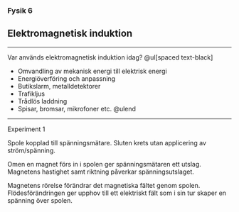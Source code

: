 ### Fysik 6
## Elektromagnetisk induktion

---

Var används elektromagnetisk induktion idag?
@ul[spaced text-black]
- Omvandling av mekanisk energi till elektrisk energi
- Energiöverföring och anpassning
- Butikslarm, metalldetektorer
- Trafikljus
- Trådlös laddning
- Spisar, bromsar, mikrofoner etc.
@ulend

---

Experiment 1

Spole kopplad till spänningsmätare.
Sluten krets utan applicering av ström/spänning.

Omen en magnet förs in i spolen ger spänningsmätaren ett utslag. Magnetens
hastighet samt riktning påverkar spänningsutslaget.

Magnetens rörelse förändrar det magnetiska fältet genom spolen.
Flödesförändringen ger upphov till ett elektriskt fält som i sin tur
skaper en spänning över spolen.
